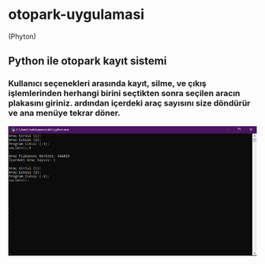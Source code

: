 # otopark-uygulamasi
(Phyton)

## Python ile otopark kayıt sistemi

### Kullanıcı seçenekleri arasında kayıt, silme, ve çıkış işlemlerinden herhangi birini seçtikten sonra seçilen aracın plakasını giriniz. ardından içerdeki araç sayısını size döndürür ve ana menüye tekrar döner.

<img src="ss-2.png">
